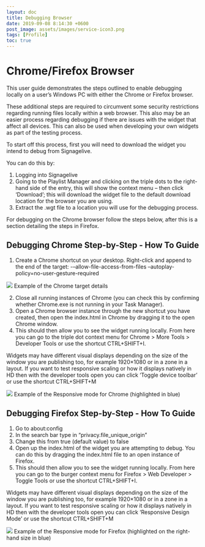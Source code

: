 ```yaml
---
layout: doc
title: Debugging Browser
date: 2019-09-08 8:14:30 +0600
post_image: assets/images/service-icon3.png
tags: [Profile]
toc: true
---
```

# Chrome/Firefox Browser

This user guide demonstrates the steps outlined to enable debugging locally on a user’s Windows PC with either the Chrome or Firefox browser.

These additional steps are required to circumvent some security restrictions regarding running files locally within a web browser. This also may be an easier process regarding debugging if there are issues with the widget that affect all devices. This can also be used when developing your own widgets as part of the testing process.

To start off this process, first you will need to download the widget you intend to debug from Signagelive.

You can do this by:

1. Logging into Signagelive
2. Going to the Playlist Manager and clicking on the triple dots to the right-hand side of the entry, this will show the context menu – then click ‘Download’; this will download the widget file to the default download location for the browser you are using.
3. Extract the .wgt file to a location you will use for the debugging process.

For debugging on the Chrome browser follow the steps below, after this is a section detailing the steps in Firefox.

## Debugging Chrome Step-by-Step - How To Guide

1. Create a Chrome shortcut on your desktop. Right-click and append to the end of the target: -–allow-file-access-from-files –autoplay-policy=no-user-gesture-required

<img src="https://lh5.googleusercontent.com/_0VEMsw4smPp9xi31VvvUqtHXS2YDq1K8JnxhLQgAi8FdCMtRbUvSMEEskL9vMrOD2pZx-0og9nCwdG68DijKWacor4KJnI5DYjGIFpksLEbWEP5fLGF99Htum_vzNJUjSFkDhlh">
Example of the Chrome target details

2. Close all running instances of Chrome (you can check this by confirming whether Chrome.exe is not running in your Task Manager).
3. Open a Chrome browser instance through the new shortcut you have created, then open the index.html in Chrome by dragging it to the open Chrome window.
4. This should then allow you to see the widget running locally. From here you can go to the triple dot context menu for Chrome > More Tools > Developer Tools or use the shortcut CTRL+SHIFT+I.

Widgets may have different visual displays depending on the size of the window you are publishing too, for example 1920×1080 or in a zone in a layout. If you want to test responsive scaling or how it displays natively in HD then with the developer tools open you can click ‘Toggle device toolbar’ or use the shortcut CTRL+SHIFT+M

<img src="https://lh5.googleusercontent.com/jU28v5sN5kSHDtzJRWa68cPcgpUV_hXv3C55jYfHH_VPeL83M_VzoKuHKYUAh-mCuQy8pGzZQ-hygLUmkB_JnD_33UKilBNlZCpijMGL-jr2tQiC2kENqX8DTdBb_LBjTHiwbmyn">
Example of the Responsive mode for Chrome (highlighted in blue)

## Debugging Firefox Step-by-Step - How To Guide

1. Go to about:config
2. In the search bar type in “privacy.file_unique_origin”
3. Change this from true (default value) to false
4. Open up the index.html of the widget you are attempting to debug. You can do this by dragging the index.html file to an open instance of Firefox.
5. This should then allow you to see the widget running locally. From here you can go to the burger context menu for Firefox > Web Developer > Toggle Tools or use the shortcut CTRL+SHIFT+I.

Widgets may have different visual displays depending on the size of the window you are publishing too, for example 1920×1080 or in a zone in a layout. If you want to test responsive scaling or how it displays natively in HD then with the developer tools open you can click ‘Responsive Design Mode’ or use the shortcut CTRL+SHIFT+M

<img src="https://lh5.googleusercontent.com/bvqQQsyr2ReziXDlBESUShE1RzQYxTgC6aWiJ2zJQTbI-iLKwGNUwWEpmdpzJ4wb85V63mkhK9AQpFEaLSNXiATFnVrrJIr0I6D9TFSh0rKAic4hkJEonhdSHpr5QSEYKNxJlNpn">
Example of the Responsive mode for Firefox (highlighted on the right-hand size in blue)